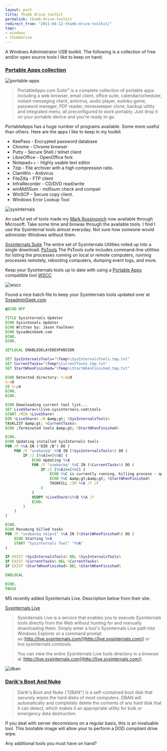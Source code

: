 ```yaml
---
layout: post
title: Thumb drive toolkit
permalink: thumb-drive-toolkit
redirect_from: "2011-04-12-thumb-drive-toolkit/"
tags:
- windows
- thumbdrive
---
```


A Windows Administrator USB toolkit. The following is a collection of free and/or open source tools I like to keep on hand.
### [Portable Apps collection](http://portableapps.com)

![portable-apps](/content/img/portableapps-com-logo.png)

> PortableApps.com Suite™ is a complete collection of portable apps including a web browser, email client, office suite, calendar/scheduler, instant messaging client, antivirus, audio player, sudoku game, password manager, PDF reader, minesweeper clone, backup utility and integrated menu, all preconfigured to work portably. Just drop it on your portable device and you're ready to go.

PortableApps has a huge number of programs available. Some more useful than others. Here are the apps I like to keep in my toolkit.

* KeePass - Encrypted password database
* Chrome - Chrome browser
* Putty - Secure Shell / telnet client
* LibreOffice - OpenOffice fork
* Notepad++ - Highly usable text editor
* 7zip - File archiver with a high compression ratio.
* ClamWin - Antivirus
* FileZilla - FTP client
* InfraRecorder - CD/DVD read/write
* winMd5Sum - md5sum check and compair
* WinSCP - Secure copy client.
* Windows Error Lookup Tool

![sysinternals](/content/img/sysinternals-logo.jpg)

An useful set of tools made my [Mark Russinovich](http://blogs.technet.com/markrussinovich/about.aspx) now available through Microsoft. Take some time and browse through the available tools. I find I use the Sysinternal tools almost everyday. Not sure how someone would administer Windows without them.

[Sysinternals Suite](http://technet.microsoft.com/en-us/sysinternals/bb842062)
The entire set of Sysinternals Utilities rolled up into a single download.
[PsTools](http://technet.microsoft.com/en-us/sysinternals/bb896649")
The PsTools suite includes command-line utilities for listing the processes running on local or remote computers, running processes remotely, rebooting computers, dumping event logs, and more.

Keep your Sysinternals tools up to date with using a [Portable Apps](http://portableapps.com/) compatible tool [WSCC](http://www.kls-soft.com/wscc/index.php)

![wscc](/content/img/wscc.jpg)

Found a nice batch file to keep your Sysinternals tools updated over at [SysadminGeek.com](http://www.howtogeek.com/50356/batch-script-to-auto-update-sysinternals-tools/)

```bat
@ECHO OFF

TITLE Sysinternals Updater
ECHO Sysintenals Updater
ECHO Written by: Jason Faulkner
ECHO SysadminGeek.com
ECHO.
ECHO.

SETLOCAL ENABLEDELAYEDEXPANSION

SET SysInternalsTools="%Temp%\SysInternalsTools.tmp.txt"
SET CurrentTasks="%Temp%\CurrentTasks.tmp.txt"
SET StartWhenFinished="%Temp%\StartWhenFinished.tmp.txt"

ECHO Detected directory: %~dp0
%~d0
CD %~p0
ECHO.
ECHO.

ECHO Downloading current tool list...
SET LiveShare=\\live.sysinternals.com\tools
START /MIN %LiveShare%
DIR %LiveShare% /B &amp;gt; %SysInternalsTools%
TASKLIST &amp;gt; %CurrentTasks%
ECHO ;Terminated tools &amp;gt; %StartWhenFinished%

ECHO.
ECHO Updating installed SysInternals tools
FOR /F %%A IN ('DIR /B') DO (
    FOR /F "usebackq" %%B IN (%SysInternalsTools%) DO (
        IF /I [%%A]==[%%B] (
            ECHO Updating %%A
            FOR /F "usebackq" %%C IN (%CurrentTasks%) DO (
                IF /I [%%A]==[%%C] (
                    ECHO %%C is currently running, killing process - queue restart
                    ECHO %%C &amp;gt;&amp;gt; %StartWhenFinished%
                    TASKKILL /IM %%A /T /F
                )
            )
            XCOPY %LiveShare%\%%B %%A /Y
            ECHO.
        )
    )
)

ECHO.
ECHO Resuming killed tasks
FOR /F "usebackq skip=1" %%A IN (%StartWhenFinished%) DO (
    ECHO Starting %%A
    START "Sysinternals Tool" "%%A"
)

IF EXIST %SysInternalsTools% DEL %SysInternalsTools%
IF EXIST %CurrentTasks% DEL %CurrentTasks%
IF EXIST %StartWhenFinished% DEL %StartWhenFinished%

ENDLOCAL

ECHO.
PAUSE
```

MS recently added Sysinternals Live. Description below from their site.

[Sysinternals Live](http://live.sysinternals.com/)

> Sysinternals Live is a service that enables you to execute Sysinternals tools directly from the Web without hunting for and manually downloading them. Simply enter a tool's Sysinternals Live path into Windows Explorer or a command prompt as [http://live.sysinternals.com/](http://live.sysinternals.com/) or live.sysinternals.comtools.

> You can view the entire Sysinternals Live tools directory in a browser at [http://live.sysinternals.com](http://live.sysinternals.com/).

![dban](/content/img/dban-logo.png)

### [Darik's Boot And Nuke](href="http://www.dban.org/)

> Darik's Boot and Nuke ("DBAN") is a self-contained boot disk that securely wipes the hard disks of most computers. DBAN will automatically and completely delete the contents of any hard disk that it can detect, which makes it an appropriate utility for bulk or emergency data destruction.

If you deal with server decomisions on a regular basis, this is an invaluable tool. This bootable image will allow your to perform a DOD compliant drive wipe.

Any additional tools you must have on hand?
